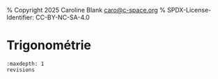 % Copyright 2025 Caroline Blank <caro@c-space.org>
% SPDX-License-Identifier: CC-BY-NC-SA-4.0

# Trigonométrie

```{toctree}
:maxdepth: 1
revisions
```
